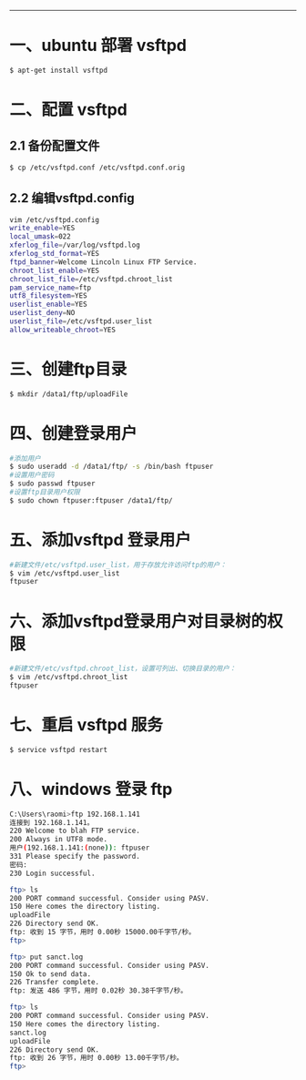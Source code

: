




----
# 一、ubuntu 部署 vsftpd
```bash
$ apt-get install vsftpd
```
# 二、配置 vsftpd
## 2.1 备份配置文件
```bash
$ cp /etc/vsftpd.conf /etc/vsftpd.conf.orig
```
## 2.2 编辑vsftpd.config
```bash
vim /etc/vsftpd.config
write_enable=YES
local_umask=022
xferlog_file=/var/log/vsftpd.log
xferlog_std_format=YES
ftpd_banner=Welcome Lincoln Linux FTP Service.
chroot_list_enable=YES
chroot_list_file=/etc/vsftpd.chroot_list
pam_service_name=ftp
utf8_filesystem=YES
userlist_enable=YES
userlist_deny=NO
userlist_file=/etc/vsftpd.user_list
allow_writeable_chroot=YES
```

# 三、创建ftp目录
```bash
$ mkdir /data1/ftp/uploadFile
```

# 四、创建登录用户
```bash
#添加用户
$ sudo useradd -d /data1/ftp/ -s /bin/bash ftpuser
#设置用户密码
$ sudo passwd ftpuser
#设置ftp目录用户权限
$ sudo chown ftpuser:ftpuser /data1/ftp/
```

# 五、添加vsftpd 登录用户
```bash
#新建文件/etc/vsftpd.user_list，用于存放允许访问ftp的用户：
$ vim /etc/vsftpd.user_list
ftpuser
```

# 六、添加vsftpd登录用户对目录树的权限
```bash
#新建文件/etc/vsftpd.chroot_list，设置可列出、切换目录的用户：
$ vim /etc/vsftpd.chroot_list
ftpuser
```

# 七、重启 vsftpd 服务
```bash
$ service vsftpd restart
```

# 八、windows 登录 ftp
```bash
C:\Users\raomi>ftp 192.168.1.141
连接到 192.168.1.141。
220 Welcome to blah FTP service.
200 Always in UTF8 mode.
用户(192.168.1.141:(none)): ftpuser
331 Please specify the password.
密码:
230 Login successful.

ftp> ls
200 PORT command successful. Consider using PASV.
150 Here comes the directory listing.
uploadFile
226 Directory send OK.
ftp: 收到 15 字节，用时 0.00秒 15000.00千字节/秒。
ftp>

ftp> put sanct.log
200 PORT command successful. Consider using PASV.
150 Ok to send data.
226 Transfer complete.
ftp: 发送 486 字节，用时 0.02秒 30.38千字节/秒。

ftp> ls
200 PORT command successful. Consider using PASV.
150 Here comes the directory listing.
sanct.log
uploadFile
226 Directory send OK.
ftp: 收到 26 字节，用时 0.00秒 13.00千字节/秒。
ftp>
```